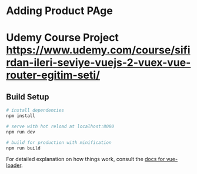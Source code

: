 # Adding Product PAge

# Udemy Course Project  https://www.udemy.com/course/sifirdan-ileri-seviye-vuejs-2-vuex-vue-router-egitim-seti/

## Build Setup

``` bash
# install dependencies
npm install

# serve with hot reload at localhost:8080
npm run dev

# build for production with minification
npm run build
```

For detailed explanation on how things work, consult the [docs for vue-loader](http://vuejs.github.io/vue-loader).
